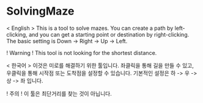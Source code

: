 # SolvingMaze

< English >
This is a tool to solve mazes.
You can create a path by left-clicking, and you can get a starting point or destination by right-clicking.
The basic setting is Down -> Right -> Up -> Left.

! Warning ! 
This tool is not looking for the shortest distance.



< 한국어 >
이것은 미로를 해결하기 위한 툴입니다.
좌클릭을 통해 길을 만들 수 있고, 우클릭을 통해 시작점 또는 도착점을 설정할 수 있습니다.
기본적인 설정은 하 -> 우 -> 상 -> 좌 입니다. 

! 주의 !
이 툴은 최단거리를 찾는 것이 아닙니다.
